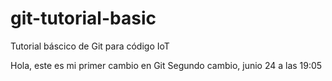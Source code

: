 
# git-tutorial-basic
Tutorial báscico de Git para código IoT

Hola, este es mi primer cambio en Git
Segundo cambio, junio 24 a las 19:05

